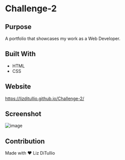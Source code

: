 # Challenge-2

## Purpose 
A portfolio that showcases my work as a Web Developer. 

## Built With 
* HTML
* CSS

## Website 
https://lizditullio.github.io/Challenge-2/

## Screenshot
![image](https://user-images.githubusercontent.com/100237983/159173941-9cc08cdf-abbf-4797-8424-05c4ec79ae21.png)

## Contribution 
Made with ❤️ Liz DiTullio
